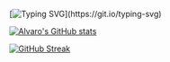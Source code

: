 
[![Typing SVG](https://readme-typing-svg.herokuapp.com?font=Fira+Code&size=32&pause=1000&color=95BF7FF&center=true&width=500&lines=Student+at+42+M%C3%A1laga!)](https://git.io/typing-svg)

[![Alvaro's GitHub stats](https://github-readme-stats.vercel.app/api?username=alvgomezv&count_private=true&show_icons=true&width=1200)](https://github.com/anuraghazra/github-readme-stats)

[![GitHub Streak](https://github-readme-streak-stats.herokuapp.com?user=alvgomezv&hide_border=true&date_format=j%2Fn%5B%2FY%5D&mode=weekly)](https://git.io/streak-stats)
